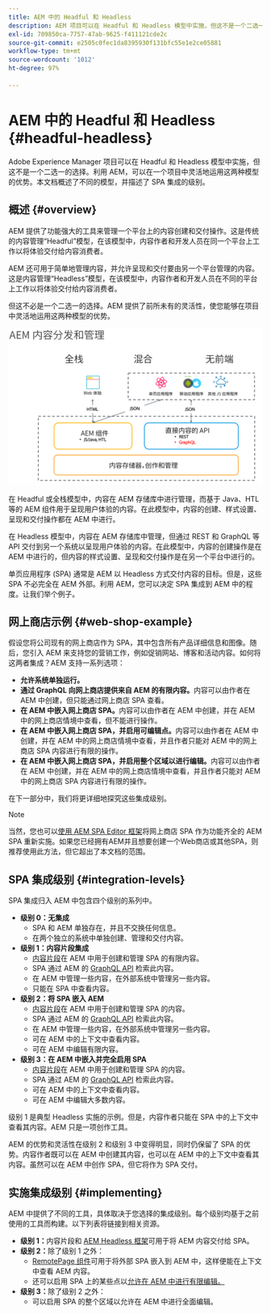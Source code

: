 ```yaml
---
title: AEM 中的 Headful 和 Headless
description: AEM 项目可以在 Headful 和 Headless 模型中实施，但这不是一个二选一的选择。利用 AEM，可以在一个项目中灵活地运用这两种模型的优势。
exl-id: 709850ca-7757-47ab-9625-f411121cde2c
source-git-commit: e2505c0fec1da8395930f131bfc55e1e2ce05881
workflow-type: tm+mt
source-wordcount: '1012'
ht-degree: 97%

---
```


# AEM 中的 Headful 和 Headless {#headful-headless}

Adobe Experience Manager 项目可以在 Headful 和 Headless 模型中实施，但这不是一个二选一的选择。利用 AEM，可以在一个项目中灵活地运用这两种模型的优势。本文档概述了不同的模型，并描述了 SPA 集成的级别。

## 概述 {#overview}

AEM 提供了功能强大的工具来管理一个平台上的内容创建和交付操作。这是传统的内容管理“Headful”模型，在该模型中，内容作者和开发人员在同一个平台上工作以将体验交付给内容消费者。

AEM 还可用于简单地管理内容，并允许呈现和交付要由另一个平台管理的内容。这是内容管理“Headless”模型，在该模型中，内容作者和开发人员在不同的平台上工作以将体验交付给内容消费者。

但这不必是一个二选一的选择。AEM 提供了前所未有的灵活性，使您能够在项目中灵活地运用这两种模型的优势。

![AEM 实施模型](/help/headless/assets/aem-implementation-models.png)

在 Headful 或全栈模型中，内容在 AEM 存储库中进行管理，而基于 Java、HTL 等的 AEM 组件用于呈现用户体验的内容。在此模型中，内容的创建、样式设置、呈现和交付操作都在 AEM 中进行。

在 Headless 模型中，内容在 AEM 存储库中管理，但通过 REST 和 GraphQL 等 API 交付到另一个系统以呈现用户体验的内容。在此模型中，内容的创建操作是在 AEM 中进行的，但内容的样式设置、呈现和交付操作是在另一个平台中进行的。

单页应用程序 (SPA) 通常是 AEM 以 Headless 方式交付内容的目标。但是，这些 SPA 不必完全在 AEM 外部。利用 AEM，您可以决定 SPA 集成到 AEM 中的程度。让我们举个例子。

## 网上商店示例 {#web-shop-example}

假设您将公司现有的网上商店作为 SPA，其中包含所有产品详细信息和图像。随后，您引入 AEM 来支持您的营销工作，例如促销网站、博客和活动内容。如何将这两者集成？AEM 支持一系列选项：

* **允许系统单独运行。**
* **通过 GraphQL 向网上商店提供来自 AEM 的有限内容。**&#x200B;内容可以由作者在 AEM 中创建，但只能通过网上商店 SPA 查看。
* **在 AEM 中嵌入网上商店 SPA。**&#x200B;内容可以由作者在 AEM 中创建，并在 AEM 中的网上商店情境中查看，但不能进行操作。
* **在 AEM 中嵌入网上商店 SPA，并启用可编辑点。**&#x200B;内容可以由作者在 AEM 中创建，并在 AEM 中的网上商店情境中查看，并且作者只能对 AEM 中的网上商店 SPA 内容进行有限的操作。
* **在 AEM 中嵌入网上商店 SPA，并启用整个区域以进行编辑。**&#x200B;内容可以由作者在 AEM 中创建，并在 AEM 中的网上商店情境中查看，并且作者只能对 AEM 中的网上商店 SPA 内容进行有限的操作。

在下一部分中，我们将更详细地探究这些集成级别。

>[!NOTE]
>
>当然，您也可以[使用 AEM SPA Editor 框架](/help/implementing/developing/hybrid/introduction.md)将网上商店 SPA 作为功能齐全的 AEM SPA 重新实施。如果您已经拥有AEM并且想要创建一个Web商店或其他SPA，则推荐使用此方法，但它超出了本文档的范围。

## SPA 集成级别 {#integration-levels}

SPA 集成归入 AEM 中包含四个级别的系列中。

* **级别 0：无集成**
   * SPA 和 AEM 单独存在，并且不交换任何信息。
   * 在两个独立的系统中单独创建、管理和交付内容。
* **级别 1：内容片段集成**
   * [内容片段](/help/sites-cloud/administering/content-fragments/overview.md)在 AEM 中用于创建和管理 SPA 的有限内容。
   * SPA 通过 AEM 的 [GraphQL API](/help/headless/graphql-api/content-fragments.md) 检索此内容。
   * 在 AEM 中管理一些内容，在外部系统中管理另一些内容。
   * 只能在 SPA 中查看内容。
* **级别 2：将 SPA 嵌入 AEM**
   * [内容片段](/help/sites-cloud/administering/content-fragments/overview.md)在 AEM 中用于创建和管理 SPA 的内容。
   * SPA 通过 AEM 的 [GraphQL API](/help/headless/graphql-api/content-fragments.md) 检索此内容。
   * 在 AEM 中管理一些内容，在外部系统中管理另一些内容。
   * 可在 AEM 中的上下文中查看内容。
   * 可在 AEM 中编辑有限内容。
* **级别 3：在 AEM 中嵌入并完全启用 SPA**
   * [内容片段](/help/sites-cloud/administering/content-fragments/overview.md)在 AEM 中用于创建和管理 SPA 的内容。
   * SPA 通过 AEM 的 [GraphQL API](/help/headless/graphql-api/content-fragments.md) 检索此内容。
   * 可在 AEM 中的上下文中查看内容。
   * 可在 AEM 中编辑大多数内容。

级别 1 是典型 Headless 实施的示例。但是，内容作者只能在 SPA 中的上下文中查看其内容。AEM 只是一项创作工具。

AEM 的优势和灵活性在级别 2 和级别 3 中变得明显，同时仍保留了 SPA 的优势。内容作者既可以在 AEM 中创建其内容，也可以在 AEM 中的上下文中查看其内容。虽然可以在 AEM 中创作 SPA，但它将作为 SPA 交付。

## 实施集成级别 {#implementing}

AEM 中提供了不同的工具，具体取决于您选择的集成级别。每个级别均基于之前使用的工具而构建。以下列表将链接到相关资源。

* **级别 1：**&#x200B;内容片段和 [AEM Headless 框架](/help/headless/introduction.md)可用于将 AEM 内容交付给 SPA。
* **级别 2：**&#x200B;除了级别 1 之外：
   * [RemotePage 组件](/help/implementing/developing/hybrid/remote-page.md)可用于将外部 SPA 嵌入到 AEM 中，这样便能在上下文中查看 AEM 内容。
   * 还可以启用 SPA 上的某些点以[允许在 AEM 中进行有限编辑。](/help/implementing/developing/hybrid/editing-external-spa.md)
* **级别 3：**&#x200B;除了级别 2 之外：
   * 可以启用 SPA 的整个区域以允许在 AEM 中进行全面编辑。
